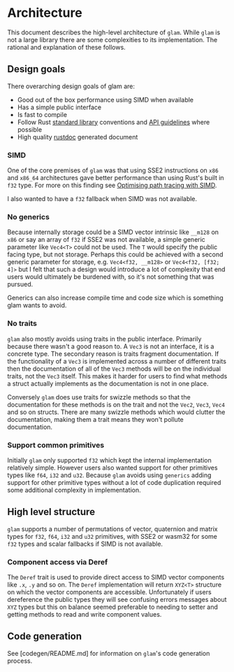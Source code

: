 # Architecture

This document describes the high-level architecture of `glam`. While `glam` is
not a large library there are some complexities to its implementation. The
rational and explanation of these follows.

## Design goals

There overarching design goals of glam are:

* Good out of the box performance using SIMD when available
* Has a simple public interface
* Is fast to compile
* Follow Rust [standard library] conventions and [API guidelines] where possible
* High quality [rustdoc] generated document

[standard library]: https://doc.rust-lang.org/std/index.html
[API guidelines]: https://rust-lang.github.io/api-guidelines
[rustdoc]: https://doc.rust-lang.org/rustdoc/index.html

### SIMD

One of the core premises of `glam` was that using SSE2 instructions on `x86` and
`x86_64` architectures gave better performance than using Rust's built in `f32`
type. For more on this finding see [Optimising path tracing with SIMD].

I also wanted to have a `f32` fallback when SIMD was not available.

[Optimising path tracing with SIMD]: https://bitshifter.github.io/2018/06/04/simd-path-tracing/#converting-vec3-to-sse2.

### No generics

Because internally storage could be a SIMD vector intrinsic like `__m128` on
`x86` or say an array of `f32` if SSE2 was not available, a simple generic
parameter like `Vec4<T>` could not be used. The `T` would specify the public
facing type, but not storage. Perhaps this could be achieved with a second
generic parameter for storage, e.g. `Vec4<f32, __m128>` or `Vec4<f32, [f32; 4]>`
but I felt that such a design would introduce a lot of complexity that end users
would ultimately be burdened with, so it's not something that was pursued.

Generics can also increase compile time and code size which is something glam
wants to avoid.

### No traits

`glam` also mostly avoids using traits in the public interface. Primarily
because there wasn't a good reason to. A `Vec3` is not an interface, it is a
concrete type. The secondary reason is traits fragment documentation. If the
functionality of a `Vec3` is implemented across a number of different traits
then the documentation of all of the `Vec3` methods will be on the individual
traits, not the `Vec3` itself. This makes it harder for users to find what
methods a struct actually implements as the documentation is not in one place.

Conversely `glam` does use traits for swizzle methods so that the documentation
for these methods is on the trait and not the `Vec2`, `Vec3`, `Vec4` and so on
structs. There are many swizzle methods which would clutter the documentation,
making them a trait means they won't pollute documentation.

### Support common primitives

Initially `glam` only supported `f32` which kept the internal implementation
relatively simple. However users also wanted support for other primitives types
like `f64`, `i32` and `u32`. Because `glam` avoids using `generics` adding
support for other primitive types without a lot of code duplication required
some additional complexity in implementation.

## High level structure

`glam` supports a number of permutations of vector, quaternion and matrix types
for `f32`, `f64`, `i32` and `u32` primitives, with SSE2 or wasm32 for some `f32`
types and scalar fallbacks if SIMD is not available.

### Component access via Deref

The `Deref` trait is used to provide direct access to SIMD vector components
like `.x`, `.y` and so on.  The `Deref` implementation will return `XYZ<T>`
structure on which the vector components are accessible. Unfortunately if users
dereference the public types they will see confusing errors messages about
`XYZ` types but this on balance seemed preferable to needing to setter and
getting methods to read and write component values.

## Code generation

See [codegen/README.md] for information on `glam`'s code generation process.
